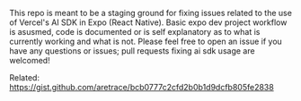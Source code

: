 This repo is meant to be a staging ground for fixing issues related to the use of Vercel's AI SDK in Expo (React Native). Basic expo dev project workflow is asusmed, code is documented or is self explanatory as to what is currently working and what is not. Please feel free to open an issue if you have any questions or issues; pull requests fixing ai sdk usage are welcomed!

Related: https://gist.github.com/aretrace/bcb0777c2cfd2b0b1d9dcfb805fe2838
